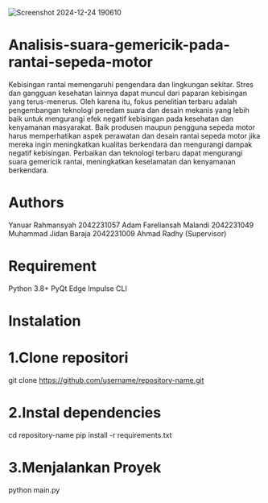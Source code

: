![Screenshot 2024-12-24 190610](https://github.com/user-attachments/assets/fa76bb08-7a49-4b96-9ebf-48a30295f4a2)

# Analisis-suara-gemericik-pada-rantai-sepeda-motor
Kebisingan rantai memengaruhi pengendara dan lingkungan sekitar. Stres dan gangguan kesehatan lainnya dapat muncul dari paparan kebisingan yang terus-menerus. Oleh karena itu, fokus penelitian terbaru adalah pengembangan teknologi peredam suara dan desain mekanis yang lebih baik untuk mengurangi efek negatif kebisingan pada kesehatan dan kenyamanan masyarakat.
Baik produsen maupun pengguna sepeda motor harus memperhatikan aspek perawatan dan desain rantai sepeda motor jika mereka ingin meningkatkan kualitas berkendara dan mengurangi dampak negatif kebisingan. Perbaikan dan teknologi terbaru dapat mengurangi suara gemericik rantai, meningkatkan keselamatan dan kenyamanan berkendara.

# Authors
Yanuar Rahmansyah 2042231057
Adam Fareliansah Malandi 2042231049
Muhammad Jidan Baraja 2042231009
Ahmad Radhy (Supervisor)

# Requirement
Python 3.8+
PyQt
Edge Impulse CLI

# Instalation
# 1.Clone repositori
git clone https://github.com/username/repository-name.git

# 2.Instal dependencies
cd repository-name
pip install -r requirements.txt

# 3.Menjalankan Proyek
python main.py

#
